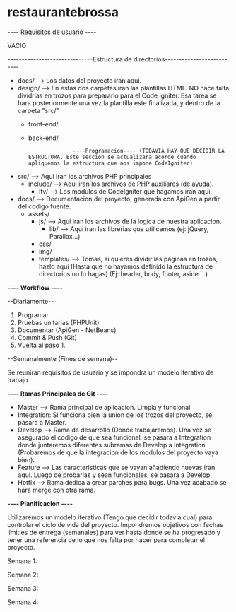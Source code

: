 restaurantebrossa
=================

---- Requisitos de usuario ----

VACIO

------------------------------Estructura de directorios--------------------------
  
  - docs/ --> Los datos del proyecto iran aqui.
  - design/ --> En estas dos carpetas iran las plantillas HTML. NO hace falta dividrlas en trozos para prepararlo
                para el Code Igniter. Esa tarea se hara posteriormente una vez la plantilla este finalizada, y dentro de                  la carpeta "src/"
    - front-end/
    - back-end/
  
                        ----Programacion---- (TODAVIA HAY QUE DECIDIR LA ESTRUCTURA. Este seccion se actualizara acorde cuando apliquemos la estructura que nos impone CodeIgniter)

  - src/ --> Aqui iran los archivos PHP principales
    - include/ --> Aqui iran los archivos de PHP auxiliares (de ayuda).
      - ltv/ --> Los modulos de CodeIgniter que hagamos iran aqui. 
  - docs/ --> Documentacion del proyecto, generada con ApiGen a partir del codigo fuente.
    - assets/
      - js/ --> Aqui iran los archivos de la logica de nuestra aplicacion.
        - lib/ --> Aqui iran las librerias que utilicemos (ej: jQuery, Parallax...)
      - css/
      - img/
      - templates/ --> Tomas, si quieres dividir las paginas en trozos, hazlo aqui (Hasta que no hayamos definido la estructura de directorios no lo hagas) (Ej: header, body, footer, aside....)



<b>---- Workflow ----</b>
    
--Diariamente--

  1. Programar
  2. Pruebas unitarias (PHPUnit)
  3. Documentar (ApiGen - NetBeans)
  4. Commit & Push (Git)
  5. Vuelta al paso 1.

--Semanalmente (Fines de semana)--

Se reuniran requisitos de usuario y se impondra un modelo iterativo de trabajo.

<b> ---- Ramas Principales de Git ---- </b>

- Master --> Rama principal de aplicacion. Limpia y funcional
- Integration: Si funciona bien la union de los trozos del proyecto, se pasara a Master.
- Develop --> Rama de desarrollo (Donde trabajaremos). Una vez se asegurado el codigo de que sea funcional, se pasara a Integration donde juntaremos diferentes subramas de Develop a Integration (Probaremos de que la integracion de los modulos del proyecto vaya bien).
- Feature --> Las caracteristicas que se vayan añadiendo nuevas iran aqui. Luego de probarlas y sean funcionales, se pasara a Develop.
- Hotfix --> Rama dedica a crear parches para bugs. Una vez acabado se hara merge con otra rama.

<b> ---- Planificacion ---- </b>

Utilizaremos un modelo iterativo (Tengo que decidir todavía cual) para controlar el ciclo de vida del proyecto.
Impondremos objetivos con fechas limities de entrega (semanales) para ver hasta donde se ha progresado y tener una referencia de lo que nos falta por hacer para completar el proyecto.

Semana 1:

Semana 2:

Semana 3:

Semana 4:

